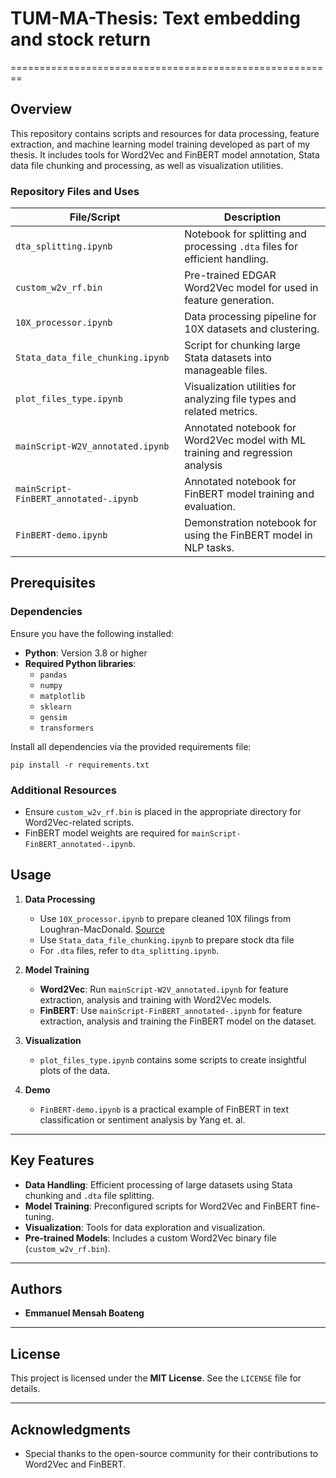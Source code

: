 
# TUM-MA-Thesis: Text embedding and stock return
========================================================
## Overview

This repository contains scripts and resources for data processing, feature extraction, and machine learning model training developed as part of my thesis. It includes tools for Word2Vec and FinBERT model annotation, Stata data file chunking and processing, as well as visualization utilities.

### Repository Files and Uses

| File/Script                           | Description                                                                 |
|---------------------------------------|-----------------------------------------------------------------------------|
| `dta_splitting.ipynb`                 | Notebook for splitting and processing `.dta` files for efficient handling.  |
| `custom_w2v_rf.bin`                   | Pre-trained EDGAR Word2Vec model for used in feature generation.            |
| `10X_processor.ipynb`                 | Data processing pipeline for 10X datasets and clustering.                   |
| `Stata_data_file_chunking.ipynb`      | Script for chunking large Stata datasets into manageable files.             |
| `plot_files_type.ipynb`               | Visualization utilities for analyzing file types and related metrics.       |
| `mainScript-W2V_annotated.ipynb`      | Annotated notebook for Word2Vec model with ML training and regression analysis   |
| `mainScript-FinBERT_annotated-.ipynb` | Annotated notebook for FinBERT model training and evaluation.               |
| `FinBERT-demo.ipynb`                  | Demonstration notebook for using the FinBERT model in NLP tasks.            |

##  Prerequisites

### Dependencies

Ensure you have the following installed:

- **Python**: Version 3.8 or higher
- **Required Python libraries**:
  - `pandas`
  - `numpy`
  - `matplotlib`
  - `sklearn`
  - `gensim`
  - `transformers`

Install all dependencies via the provided requirements file:
```
pip install -r requirements.txt
```
### Additional Resources

- Ensure `custom_w2v_rf.bin` is placed in the appropriate directory for Word2Vec-related scripts.
- FinBERT model weights are required for `mainScript-FinBERT_annotated-.ipynb`.
  
## Usage

1. **Data Processing**
   - Use `10X_processor.ipynb` to prepare cleaned 10X filings from Loughran-MacDonald. [Source]([https://sraf.nd.edu/sec-edgar-data/cleaned-10x-files/])
   - Use `Stata_data_file_chunking.ipynb` to prepare stock dta file
   - For `.dta` files, refer to `dta_splitting.ipynb`.

2. **Model Training**
   - **Word2Vec**: Run `mainScript-W2V_annotated.ipynb` for feature extraction, analysis and training with Word2Vec models.
   - **FinBERT**: Use `mainScript-FinBERT_annotated-.ipynb` for feature extraction, analysis and training the FinBERT model on the dataset.

3. **Visualization**
   - `plot_files_type.ipynb` contains some scripts to create insightful plots of the data.

4. **Demo**
   - `FinBERT-demo.ipynb` is a practical example of FinBERT in text classification or sentiment analysis by Yang et. al.

---

## Key Features

- **Data Handling**: Efficient processing of large datasets using Stata chunking and `.dta` file splitting.
- **Model Training**: Preconfigured scripts for Word2Vec and FinBERT fine-tuning.
- **Visualization**: Tools for data exploration and visualization.
- **Pre-trained Models**: Includes a custom Word2Vec binary file (`custom_w2v_rf.bin`).

---

## Authors

- **Emmanuel Mensah Boateng**

---

## License

This project is licensed under the **MIT License**. See the `LICENSE` file for details.

---

## Acknowledgments

- Special thanks to the open-source community for their contributions to Word2Vec and FinBERT.
